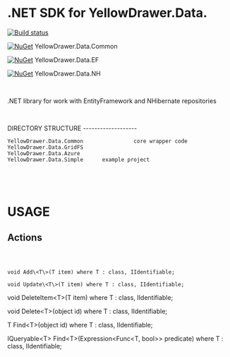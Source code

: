 .NET SDK for YellowDrawer.Data.
===============================

[![Build status](https://ci.appveyor.com/api/projects/status/hrvftvurr85l2lxq?svg=true)](https://ci.appveyor.com/project/AlexeyKharchenko/yellowdrawer-data)

[![NuGet](https://img.shields.io/nuget/v/YellowDrawer.Data.Common.svg)](https://www.nuget.org/packages/YellowDrawer.Data.Common/)  YellowDrawer.Data.Common

[![NuGet](https://img.shields.io/nuget/v/YellowDrawer.Data.EF.svg)](https://www.nuget.org/packages/YellowDrawer.Data.EF/)  YellowDrawer.Data.EF 

[![NuGet](https://img.shields.io/nuget/v/YellowDrawer.Data.NH.svg)](https://www.nuget.org/packages/YellowDrawer.Data.NH/)  YellowDrawer.Data.NH 

 

.NET library for work with EntityFramework and NHibernate repositories

 

DIRECTORY STRUCTURE -------------------

~~~~~~~~~~~~~~~~~~~~~~~~~~~~~~~~~~~~~~~~~~~~~~~~~~~~~~~~~~~~~~~~~~~~~~~~~~~~~~~~
YellowDrawer.Data.Common                core wrapper code
YellowDrawer.Data.GridFS
YellowDrawer.Data.Azure
YellowDrawer.Data.Simple      example project
~~~~~~~~~~~~~~~~~~~~~~~~~~~~~~~~~~~~~~~~~~~~~~~~~~~~~~~~~~~~~~~~~~~~~~~~~~~~~~~~

 
-

USAGE
=====

Actions
-------

###  

~~~~~~~~~~~~~~~~~~~~~~~~~~~~~~~~~~~~~~~~~~~~~~~~~~~~~~~~~~~~~~~~~~~~~~~~~~~~~~~~
void Add\<T\>(T item) where T : class, IIdentifiable;

void Update\<T\>(T item) where T : class, IIdentifiable;
~~~~~~~~~~~~~~~~~~~~~~~~~~~~~~~~~~~~~~~~~~~~~~~~~~~~~~~~~~~~~~~~~~~~~~~~~~~~~~~~

void DeleteItem\<T\>(T item) where T : class, IIdentifiable;

void Delete\<T\>(object id) where T : class, IIdentifiable;

T Find\<T\>(object id) where T : class, IIdentifiable;

IQueryable\<T\> Find\<T\>(Expression\<Func\<T, bool\>\> predicate) where T :
class, IIdentifiable;
